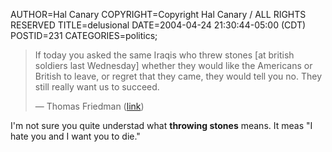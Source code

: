 AUTHOR=Hal Canary
COPYRIGHT=Copyright Hal Canary / ALL RIGHTS RESERVED
TITLE=delusional
DATE=2004-04-24 21:30:44-05:00 (CDT)
POSTID=231
CATEGORIES=politics;

> If today you asked the same Iraqis who threw stones \[at british soldiers last Wednesday\] whether they would like the Americans or British to leave, or regret that they came, they would tell you no. They still really want us to succeed.
> 
> — Thomas Friedman ([link](http://www.nytimes.com/2004/04/25/opinion/25FRIE.html))

I'm not sure you quite understad what **throwing stones** means. It meas "I hate you and I want you to die."
